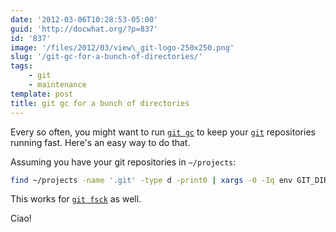 ```yaml
---
date: '2012-03-06T10:28:53-05:00'
guid: 'http://docwhat.org/?p=837'
id: '837'
image: '/files/2012/03/view\_git-logo-250x250.png'
slug: '/git-gc-for-a-bunch-of-directories/'
tags:
    - git
    - maintenance
template: post
title: git gc for a bunch of directories
---
```


Every so often, you might want to run
[`git gc`](http://stackoverflow.com/questions/55729/how-often-should-you-use-git-gc)
to keep your [`git`](http://git-scm.com/) repositories running fast. Here's an
easy way to do that.

<!-- more -->

Assuming you have your git repositories in `~/projects`:

```bash
find ~/projects -name '.git' -type d -print0 | xargs -0 -Iq env GIT_DIR=q git gc
```

This works for [`git fsck`](http://book.git-scm.com/4_maintaining_git.html) as
well.

Ciao!
